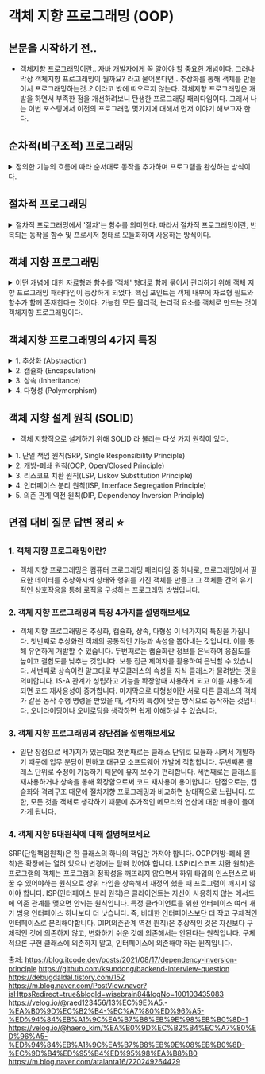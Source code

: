 # 객체 지향 프로그래밍 (OOP)

## 본문을 시작하기 전..
- 객체지향 프로그래밍이란.. 자바 개발자에게 꼭 알아야 할 중요한 개념이다. 그러나 막상 객체지향 프로그래밍이 뭘까요? 라고 물어본다면.. 추상화를 통해 객체를 만들어서 프로그래밍하는것..? 이라고 밖에 떠오르지 않는다. 객체지향 프로그래밍은 개발을 하면서 부족한 점을 개선하려보니 탄생한 프로그래밍 패러다임이다. 그래서 나는 이번 포스팅에서 이전의 프로그래밍 몇가지에 대해서 먼저 이야기 해보고자 한다.

## 순차적(비구조적) 프로그래밍
<details>
  <summary>정의한 기능의 흐름에 따라 순서대로 동작을 추가하며 프로그램을 완성하는 방식이다.</summary>

간단한 프로그램의 경우, 이렇게 코드를 짜게 되면 흐름이 눈으로 보이기 때문에 매우 직관적일것이다. 그러나 프로그램의 규모가 커진다면 곤란해진다. A > B > C 동작을 구현하다가, C > A로 돌아가려는 상황이면 goto 를 활용해야한다.

goto문을 무분별하게 활용하게 되면, 쭉 나열된 코드 속에서 스파게티 마냥 위로 갔다 아래로 갔다 난리가 아닐것이다.
이렇게 되면 동작이 직관적이지 못하고, 유일한 장점이 사라지게 된다.

그래서 등장한 것이 **절차적, 구조적 프로그래밍**이다.
</details>

## 절차적 프로그래밍
<details>
  <summary>절차적 프로그래밍에서 '절차'는 함수를 의미한다. 따라서 절차적 프로그래밍이란, 반복되는 동작을 함수 및 프로시저 형태로 모듈화하여 사용하는 방식이다.</summary>

이 패러다임은 반복동작을 모듈화하여 코드를 많이 줄일 수 있다. 하지만 프로시저라는 것 자체가 너무 추상적이라는 단점이 있다.

예를 들면, 도서관의 도서 관리 프로그램을 개발한다고 했을때

'책'이라는 자료형을 구현해야 함
책에 대한 함수를 구현해야 함
그러나, 구조적 프로그래밍에서는 이 둘을 따로 생각할 수 밖에 없다. 책은 책이고 책에 관한 함수는 따로 있기 때문에, 같은 소스 파일 내에 있더라도 이 둘의 연관 여부는 단 번에 알아차리기 어렵다. 즉, 논리적으로 묶여있을 수 없는 구조이기 때문에 동작이 추상적인 것이다.

따라서, 이를 묶기 위한 패러다임으로 **객체지향 프로그래밍**이 등장하게 된다.
</details>

## 객체 지향 프로그래밍
<details>
  <summary>어떤 개념에 대한 자료형과 함수를 '객체' 형태로 함께 묶어서 관리하기 위해 객체 지향 프로그래밍 패러다임이 등장하게 되었다. 핵심 포인트는 객체 내부에 자료형 필드와 함수가 함께 존재한다는 것이다. 가능한 모든 물리적, 논리적 요소를 객체로 만드는 것이 객체지향 프로그래밍이다.</summary>
  
![img1 daumcdn](https://user-images.githubusercontent.com/91296293/180775550-7791891b-405c-4557-b1bc-a5d3c88d1dc5.jpg)

위에 들었던 예시인 '도서 관리 프로그램'도 객체지향으로 구현하게 되면 책의 제목,저자,페이지수와 같은 자료형 필드와 대출하기,반납하기 등의 메소드를 책이라는 객체에 함께 관리하는 것이 가능해진다. 이렇게 되면 추상적이었던 동작도 훨씬 직관적으로 보이게 되어 코드 가독성이 증가한다.

결론적으로 객체 간의 독립성이 뚜렷하게 생기고, 중복되는 코드의 양이 줄어든다. 따라서 유지보수에 용이해질 것이다.
 
</details>

## 객체지향 프로그래밍의 4가지 특징
<details>
 <summary>1. 추상화 (Abstraction)</summary>


: 객체들의 공통적인 속성과 기능을 뽑아내는 것이다.

  
![img1 daumcdn](https://user-images.githubusercontent.com/91296293/180775766-ac4e7fb5-c05f-4cdb-aa42-d61a35f415f2.png)

추상적인 개념에 의존하여 설계해야 유연함을 갖출 수 있다. 즉, 세부적인 사물들의 공통적인 특징을 파악한 후, 하나의 묶음으로 만들어내는 것이 추상화다.

ex) '평생 살 수 없는 아파트'라는 추상화 집합을 만들어두고, 평생 살 수 없는 아파트들이 가진 공통적인 특징들 ( 서울에 위치, 30억 이상함, 벼락부자 또는 금수저만 살 수 있음^^..) 을 만들어서 활용하면 된다.
</details>

<details>
<summary>2. 캡슐화 (Encapsulation)</summary>


: 정보 은닉화를 통해 높은 응집도, 낮은 결합도를 유지할 수 있도록 설계하는 것
  
![img1 daumcdn](https://user-images.githubusercontent.com/91296293/180775829-7189a320-453d-4f03-b7f8-4dfb007732fa.png)

쉽게 말하면, 한 곳에서 변화가 일어나도 다른곳에 미치는 side effects 를 최소화 시키는 것을 의미한다. 즉, 객체 내부의 어떤 동작에 대한 구현이 어떻게 되어있는지 감추는 것이다. 이를 통해 외부에 세부 데이터가 노출되는 것을 방지하고 객체가 손상되는 일 또한 방지 할 수 있다.

결합도란 어떤 기능을 실행할 때 다른 클래스가 모듈에 얼마나 의존적인지를 나타내는 지표이다. 객체 간의 독립성을 강조하기 위해 객체 지향 프로그래밍이 등장했다. 그런데 결합도가 높아지면 객체지향으로 설계하는 의미가 있을까?

따라서, 독립적으로 만들어진 객체들 간의 의존도를 최대한 낮게 만드는 것이 중요한다. 이 때문에 소프트웨어 공학적으로, 객체 내의 모듈 간의 요소가 밀접한 관련이 있는 것으로 구성하여 응집도를 높이고, 결합도를 줄여야 요구사항 변경에 대처하는 좋은 설계라고 배운다.

한 줄로 정리하자면, 객체 각각은 독립적으로 작용할 수 있도록 **응집도가 강해야 하고 결합도는 낮아야 한다.**
높은 응집도와 낮은 결합도는, '은닉화'를 통해 이루어낼 수 있다. 외부에서 접근할 필요 없는 것들은 접근 지정자를 private 으로 두어 접근에 제한을 두는 것이다. 외부 객체는 객체 내부의 구조를 모르게 하고, 해당 객체가 노출해서 제공하는 필드와 메소드만 이용할 수 있도록 하여 의도하지 않은 동작 오류를 방지하고 유지보수 효율을 높일 수 있다.
</details>

<details>
  <summary>3. 상속 (Inheritance)</summary>
- 상위 개념의 특징을 하위 개념이 물려받는 것을 의미한다.

상속을 활용하면 상위 클래스의 구현을 활용함으로써, 코드 재사용이 용이해진다. 그러나 상속을 통한 재사용을 할때 나타나는 단점이 명백하다. 따라서 객체 지향 프로그래밍에서 '코드 재사용'을 목적으로 하는 상속 행위는 엄격히 금한다. 단점은 아래와 같다.


![img1 daumcdn](https://user-images.githubusercontent.com/91296293/180775879-4ab6bf14-75ff-48cd-bb26-658fd1440070.png)
  
1) 부모 클래스의 변경이 불편해짐
:부모 클래스에 의존하는 자식 클래스가 많을 때 부모 클래스의 변경이 필요하다면, 이를 의존하는 자식 클래스들이 영향을 받게 된다.
2) 불필요한 클래스의 증가
: 유사 기능 확장시, 필요 이상의 불필요한 클래스를 만들어야 할 수 있다.
3) 잘못된 상속 사용
: 같은 종류가 아닌 클래스의 구현을 재사용하기 위해 상속을 받게 된다면, 문제가 발생할 수 있다.
상속받는 클래스가 부모 클래스와 IS-A 관계가 아닐 때 발생함.

그렇다면 이러한 문제는 어떻게 해결할까? 바로 구성(Composition) 을 통해 해결이 가능하다.

객체 구성은 객체 내부 필드에서 다른 객체를 참조하는 방식으로 구현한다. 상속에 비해 런타임 구조가 복잡하고 구현이 어렵지만, 변경시 유연함을 확보할 수 있다는 장점이 있다. --> 같은 종류가 아닌 클래스를 상속 받고 싶을 땐, 객체 컴포지션을 먼저 적용해볼것.

상속이 반드시 이 두가지 경우에만 일어나야 한다.

IS-A 관계가 성립할 때
재사용 관점 X, 기능의 확장 관점 O
상속을 코드 재사용의 개념으로 이해하면 안된다. 이렇게 되면 클래스간 결합도가 너무 높아져 유지보수 효율이 낮아진다. 일반적인 개념을 구체화하는 상황에서 상속을 사용하자!


(* IS-A 란 말그대로 포함 관계를 의미한다. eg. 햄스터는 동물이다. (햄스터의 부모 클래스는 동물) )

이와 반대되는 것이 HAS-A 이다.
(* HAS-A 란 구성(Composition)관계를 의미한다. 한 객체가 다른 객체에 속한다는 의미이다. eg.컴퓨터안에는 램이 있다. (컴퓨터 객체가 램 객체를 구성함))

</details>
<details>
  <summary>4. 다형성 (Polymorphism)</summary>


같은 메소드를 사용했는데 각자 특성에 맞게 동작하는 것을 볼 수 있다.
: 서로 다른 클래스의 객체가 같은 동작 수행 명령을 받았을 때, 각자의 특성에 맞는 방식으로 동작하는 것이다.

![img1 daumcdn](https://user-images.githubusercontent.com/91296293/180775938-660eda5a-a70f-456c-a2c0-76cba14ec39a.png)
  
객체지향 패러다임의 핵심이다. 다형성은 상속과는 시너지가 엄청나다. 다형성 구현을 통해 코드를 간결하게 해주고, 유연함을 갖추게 된다. 또한, 구체적으로 현재 어떤 클래스 객체가 참조되는 지는 무관하게 헐렁하게 프로그래밍하는 것이 가능하다.

상속 관계에 있다면, 새로운 자식 클래스가 추가되어도 부모 클래스의 함수를 참조해오면 되기 때문에 다른 클래스는 영향을 받지 않게 된다.

쉽게 생각하려면 오버라이딩, 오버로딩을 생각하면 될 것 같다.

1) 오버라이딩(Overiding)
- 같은 메서드 이름, 같은 인자 목록, 상위 클래스의 메서드를 재정의한다.
- 상위 클래스 타밉의 객체 참조 변수에서 자동으로 하위 클래스가 오버라이딩한 메소드를 호출해준다.

2) 오버로딩(Overroading)
- 같은 메서드 이름, 다른 인자 목록, 다수의 매서드 중복 정의가 가능하다.

(오버라이딩과 오버로딩에 대해 더 자세히 알고 싶다면, 이 게시글을 참고 하면 이해가 쉬울것이다.
https://turtle8760.tistory.com/39?category=1059080 )
</details>



## 객체 지향 설계 원칙 (SOLID)
- 객체 지향적으로 설계하기 위해 SOLID 라 불리는 다섯 가지 원칙이 있다.
<details>
  <summary>1. 단일 책임 원칙(SRP, Single Responsibility Principle)</summary>

- 하나의 클래스는 단 하나의 책임만 가져야 한다. </br>

단일 책임 원칙을 지키지 않을 경우 한 책임의 변경에 의해 다른 책임과 관련된 코드에 영향이 갈 수 있다. ->이렇게 되면 유지보수가 매우 비효율적이다.
책임이라는 기준이 모호하기 때문에 변경을 책임의 기준으로 삼으면 설계에 용이 할 수 있다.어떠한 역할에 대해 변경사항이 발생했을때, 애플리케이션의 파급 효과가 적으면 SRP 원칙을 잘 따른것으로 볼 수 있다.
</details>
<details>
  <summary>2. 개방-폐쇄 원칙(OCP, Open/Closed Principle)</summary>

- 소프트웨어 요소는 확장에는 열려 있으나 변경에는 닫혀 있어야 한다. </br>

기능을 변경하거나 확장할 수 있으면서 기능을 사용하는 코드는 수정하지 않는다.
확장에 열려있다라는 것은 모듈의 확장성을 보장하는 것을 의미한다. 새로운 변경사항이 발생했을 때 유연하게 코드 추가 또는 수정을 할 수 있기 때문이다. 그러나 객체를 직접적으로 수정하는것은 제한해야 한다. 기능이 추가되거나 수정할 때 객체를 직접적으로 수정해야 한다면 새로운 변경사항에 대해 유연하게 대응할 수 없는 애플리케이션이다.
이는 유지보수의 비용증가가 될 수 있으며, 객체 지향적인 설계로 볼 수 없다.

따라서 객체를 직접 수정하지 않고도 변경사항을 적용할 수 있도록 설계해야 한다. 결과적으로 OCP는 추상화를 의미하는것으로 해석된다. 자주 변화하는 부분을 추상화함으로써 기존 코드를 수정하지 않고도 기능을 확장할 수 있도록 함으로써 유연함을 높이는것이 핵심이다.
</details>
<details>
  <summary>3. 리스코프 치환 원칙(LSP, Liskov Substitution Principle)</summary>

- 프로그램 객체는 프로그램의 정확성을 깨뜨리지 않으면서 하위 타입의 인스턴스로 바꿀 수 있어야 한다.</br>
- 상위 타입의 객체를 하위 타입의 객체로 치환해도, 상위 타입을 사용하는 프로그램은 정상적으로 동작해야 한다.</br>
즉, 상속관계에서는 꼭 일반화 관계(IS-A)가 성립해야 하고 상속관계가 아닌 클래스들을 상속관계로 설정하면, 이 원칙에 위배될 것이다. 예를들어 정사각형과 직사각형을 생각해보자. 정사각형도 넓게 보면 직사각형의 한 종류이니, 직사각형을 상속하여 정사각형 객체를 빠르게 만들 수 있을 것이라 생각할 수 있다. 그러나 실제로 자식 클래스인 정사각형에서 함수를 실행하면 객체의 높이와 너비를 같게 만들기 때문에 원하는 값을 얻기 어렵다.

곰곰히 생각해보면 사각형의 특징을 서로 갖고 있긴 하지만, 두 사각형 모두 사각형의 한 종류일 뿐이므로, 하나가 다른 하나를 완전히 포함하지 못하는 구조다. 즉, 이 경우 리스코프 치환 원칙에 위배된다.

따라서, 상속 관계를 잘 정의하여 LSP 원칙이 위배되지 않도록 설계해야 한다.
</details>

<details>
  <summary>4. 인터페이스 분리 원칙(ISP, Interface Segregation Principle)</summary>

- 클라이언트는 자신이 사용하는 메소드에만 의존해야 한다.</br>
구현할 객체에게 무의미한 메소드의 구현을 방지하기 위해 반드시 필요한 메소드만을 상속/구현하도록 권고한다. 만약 상속할 객체의 규모가 너무 크다면, 해당 객체의 메소드를 작은 인터페이스로 나누는것이 좋다.

![img1 daumcdn](https://user-images.githubusercontent.com/91296293/180776201-8b66be7c-8566-49da-86f9-c79a65037a96.png)

한 클래스는 자신이 사용하지 않는 인터페이스는 구현하지 않아야 한다. ->하나의 통상적인 인터페이스보다는 차라리 여러 개의 세부적인 인터페이스가 낫다
인터페이스는 해당 인터페이스를 사용하는 클라이언트를 기준으로 잘게 분리되어야 한다.

위 그림은 규모가 너무 큰 객체를 상속했을 때 발생하는 문제와 이를 인터페이스로 분리하여 해결하는 방법을 도식화 한 것이다. 두번째 객체는 아무런 문제가 없지만 세번째 객체를 보면 상속 했기 때문에 좋든 싫든 해당 메소드를 가지고 있어야 한다.

하지만 상속 대상인 객체의 메소드를 각 동작별로 구분해 인터페이스로 만든다면 각 객체가 인터페이스만을 상속하여 구현하면 되므로 각자가 필요한 메소드만을 가지게 된다. 이것이 인터페이스 분리 원칙을 지향하는 바이다.

각 클라이언트가 필요로 하는 인터페이스들을 분리함으로써, 클라이언트가 사용하지 않는 인터페이스에 변경이 발생하더라도 영향을 받지 않도록 만들어야 하는것이 핵심이다.
</details>

<details>
  <summary>5. 의존 관계 역전 원칙(DIP, Dependency Inversion Principle)</summary>

- 추상화에 의존해야지 구체화에 의존하면 안된다.</br>
- 고수준 모듈은 저수준 모듈의 구현에 의존해서는 안되고 저수준 모듈은 고수준 모듈에서 정의한 추상 타입에 의존해야 한다.( 저수준 모듈이 변경되어도 고수준 모듈은 변경이 필요없는 형태가 이상적이다)
고수준 모듈이란 인터페이스와 같은 객체의 형태나 추상적인 개념이고 저수준 모듈이란 구현된 객체를 의미한다. 

즉, 객체는 객체보다 인터페이스에 의존해야한다로 치환할 수 있다. 가급적 객체의 상속은 인터페이스를 통해 이루어져야 한다라는 의미로 해석될 수 있다.
</details>

## 면접 대비 질문 답변 정리 ⭐
### 1. 객체 지향 프로그래밍이란?
- 객체 지향 프로그래밍은 컴퓨터 프로그래밍 패러다임 중 하나로, 프로그래밍에서 필요한 데이터를 추상화시켜 상태와 행위를 가진 객체를 만들고 그 객체들 간의 유기적인 상호작용을 통해 로직을 구성하는 프로그래밍 방법입니다.
### 2. 객체 지향 프로그래밍의 특징 4가지를 설명해보세요
- 객체 지향 프로그래밍은 추상화, 캡슐화, 상속, 다형성 이 네가지의 특징을 가집니다. 첫번째로 추상화란 객체의 공통적인 기능과 속성을 뽑아내는 것입니다. 이를 통해 유연하게 개발할 수 있습니다. 두번째로는 캡슐화란 정보를 은닉하여 응집도를 높이고 결합도를 낮추는 것입니다. 보통 접근 제어자를 활용하여 은닉할 수 있습니다. 세번째로 상속이란 말그대로 부모클래스의 속성을 자식 클래스가 물려받는 것을 의미합니다. IS-A 관계가 성립하고 기능을 확장할때 사용하게 되고 이를 사용하게 되면 코드 재사용성이 증가합니다. 마지막으로 다형성이란 서로 다른 클래스의 객체가 같은 동작 수행 명령을 받았을 때, 각자의 특성에 맞는 방식으로 동작하는 것입니다. 오버라이딩이나 오버로딩을 생각하면 쉽게 이해하실 수 있습니다.
### 3. 객체 지향 프로그래밍의 장단점을 설명해보세요
- 일단 장점으로 세가지가 있는데요 첫번째로는 클래스 단위로 모듈화 시켜서 개발하기 때문에 업무 분담이 편하고 대규모 소프트웨어 개발에 적합합니다. 두번째론 클래스 단위로 수정이 가능하기 때문에 유지 보수가 편리합니다. 세번째로는 클래스를 재사용하거나 상속을 통해 확장함으로써 코드 재사용이 용이합니다.
단점으로는, 캡슐화와 격리구조 때문에 절차지향 프로그래밍과 비교하면 상대적으로 느립니다. 또한, 모든 것을 객체로 생각하기 때문에 추가적인 메모리와 연산에 대한 비용이 들어가게 됩니다.
### 4. 객체 지향 5대원칙에 대해 설명해보세요
SRP(단일책임원칙)은 한 클래스의 하나의 책임만 가져야 합니다.
OCP(개방-폐쇄 원칙)은 확장에는 열려 있으나 변경에는 닫혀 있어야 합니다.
LSP(리스코프 치환 원칙)은 프로그램의 객체는 프로그램의 정확성을 깨뜨리지 않으면서 하위 타입의 인스턴스로 바꿀 수 있어야하는 원칙으로 상위 타입을 상속해서 재정의 했을 때 프로그램이 깨지지 않아야 합니다.
ISP(인터페이스 분리 원칙)은 클라이언트는 자신이 사용하지 않는 메서드에 의존 관계를 맺으면 안되는 원칙입니다. 특정 클라이언트를 위한 인터페이스 여러 개가 범용 인터페이스 하나보다 더 낫습니다. 즉, 비대한 인터페이스보단 더 작고 구체적인 인터페이스로 분리해야합니다.
DIP(의존관계 역전 원칙)은 추상적인 것은 자신보다 구체적인 것에 의존하지 않고, 변화하기 쉬운 것에 의존해서는 안된다는 원칙입니다. 구체적으론 구현 클래스에 의존하지 말고, 인터페이스에 의존해야 하는 원칙입니다.




출처:
https://blog.itcode.dev/posts/2021/08/17/dependency-inversion-principle
https://github.com/ksundong/backend-interview-question
https://debugdaldal.tistory.com/152
https://m.blog.naver.com/PostView.naver?isHttpsRedirect=true&blogId=wisebrain84&logNo=100103435083
https://velog.io/@raed123456/13%EC%9E%A5.-%EA%B0%9D%EC%B2%B4-%EC%A7%80%ED%96%A5-%ED%94%84%EB%A1%9C%EA%B7%B8%EB%9E%98%EB%B0%8D-1
https://velog.io/@haero_kim/%EA%B0%9D%EC%B2%B4%EC%A7%80%ED%96%A5-%ED%94%84%EB%A1%9C%EA%B7%B8%EB%9E%98%EB%B0%8D-%EC%9D%B4%ED%95%B4%ED%95%98%EA%B8%B0
https://m.blog.naver.com/atalanta16/220249264429
